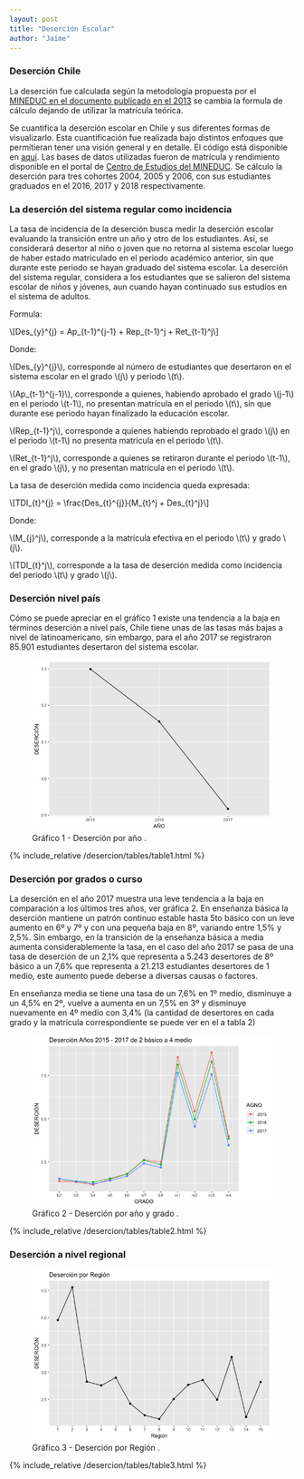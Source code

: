 ```yaml
---
layout: post
title: "Deserción Escolar"
author: "Jaime"
---
```

### Deserción Chile
La deserción fue calculada según la metodología propuesta por el [MINEDUC en el documento publicado en el 2013](https://centroestudios.mineduc.cl/wp-content/uploads/sites/100/2017/06/A2N15_Desercion_escolar.pdf) se cambia la formula de cálculo dejando de utilizar la matrícula teórica.

Se cuantifica la deserción escolar en Chile y sus diferentes formas de visualizarlo. Esta cuantificación fue realizada bajo distintos enfoques que permitieran tener una visión general y en detalle. El código está disponible en [aquí](https://github.com/jmanquez/DESERCION). Las bases de datos utilizadas fueron de matrícula y rendimiento disponible en el portal de [Centro de Estudios del MINEDUC](http://datosabiertos.mineduc.cl/). Se cálculo la deserción para tres cohortes 2004, 2005 y 2006, con sus estudiantes graduados en el 2016, 2017 y 2018 respectivamente.

### La deserción del sistema regular como incidencia
La tasa de incidencia de la deserción busca medir la deserción escolar evaluando la transición entre un año y otro de los estudiantes. Así, se considerará desertor al niño o joven que no retorna al sistema escolar luego de haber estado matriculado en el periodo académico anterior, sin que durante este periodo se hayan graduado del sistema escolar. La deserción del sistema regular, considera a los estudiantes que se salieron del sistema escolar de niños y jóvenes, aun cuando hayan continuado sus estudios en el sistema de adultos.

Formula:

\\[Des_{y}^{j} = Ap_{t-1}^{j-1} +  Rep_{t-1}^j + Ret_{t-1}^j\\]

Donde:

\\(Des_{y}^{j}\\), corresponde al número de estudiantes que desertaron en el sistema escolar en el grado \\(j\\) y periodo \\(t\\).

\\(Ap_{t-1}^{j-1}\\), corresponde a quienes, habiendo aprobado el grado \\(j-1\\) en el periodo \\(t-1\\), no presentan matrícula en el periodo \\(t\\), sin que durante ese periodo hayan finalizado la educación escolar.

\\(Rep_{t-1}^j\\), corresponde a quienes habiendo reprobado el grado \\(j\\) en el periodo \\(t-1\\) no presenta matrícula en el periodo \\(t\\).

\\(Ret_{t-1}^j\\), corresponde a quienes se retiraron durante el periodo \\(t-1\\), en el grado \\(j\\), y no presentan matrícula en el periodo \\(t\\).

La tasa de deserción medida como incidencia queda expresada:

\\[TDI_{t}^{j} = \frac{Des_{t}^{j}}{M_{t}^j + Des_{t}^j}\\]

Donde:

\\(M_{j}^j\\), corresponde a la matrícula efectiva en el periodo \\(t\\) y grado \\(j\\).

\\(TDI_{t}^j\\), corresponde a la tasa de deserción medida como incidencia del periodo \\(t\\) y grado \\(j\\).

### Deserción nivel país

Cómo se puede apreciar en el gráfico 1 existe una tendencia a la baja en términos deserción a nivel país, Chile tiene unas de las tasas más bajas a nivel de latinoamericano, sin embargo, para el año 2017 se registraron 85.901 estudiantes desertaron del sistema escolar.

<figure class="figure">
  <img src="/assets/img/desercion/des_agnos-1.png" class="figure-img img-fluid mx-auto" alt="Deserción por años">
    <figcaption class="figure-caption text-center"> Gráfico 1 - Deserción por año .</figcaption>
</figure>

<!--![Deserción años](/assets/img/desercion/unnamed-chunk-2-1.png)
-->
{% include_relative /desercion/tables/table1.html %}

### Deserción por grados o curso

La deserción en el año 2017 muestra una leve tendencia a la baja en comparación a los últimos tres años, ver gráfica 2. En enseñanza básica la deserción mantiene un patrón continuo estable hasta 5to básico con un leve aumento en 6º y 7º y con una pequeña baja en 8º, variando entre 1,5% y 2,5%. Sin embargo, en la transición de la enseñanza básica a media aumenta considerablemente la tasa, en el caso del año 2017 se pasa de una tasa de deserción de un 2,1% que representa a 5.243 desertores de 8º básico a un 7,6% que representa a 21.213 estudiantes desertores de 1 medio, este aumento puede deberse a diversas causas o factores.

En enseñanza media se tiene una tasa de un 7,6% en 1º medio, disminuye a un 4,5% en 2º, vuelve a aumenta en un 7,5% en 3º y disminuye nuevamente en 4º medio con 3,4% (la cantidad de desertores en cada grado y la matrícula correspondiente se puede ver en el a tabla 2)

<figure class="figure">
  <img src="/assets/img/desercion/des_agno_grado-1.png" class="figure-img img-fluid mx-auto" alt="Deserción por grado y años">
  <figcaption class="figure-caption text-center"> Gráfico 2 - Deserción por año y grado .</figcaption>
</figure>

{% include_relative /desercion/tables/table2.html %}

### Deserción a nivel regional

<figure class="figure">
  <img src="/assets/img/desercion/des_region-1.png" class="figure-img img-fluid mx-auto" alt="Deserción Regional">
    <figcaption class="figure-caption text-center"> Gráfico 3 - Deserción por Región .</figcaption>
</figure>

{% include_relative /desercion/tables/table3.html %}
